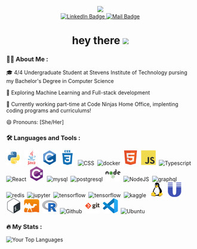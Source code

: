 <div id="header" align="center">
  <img src="https://media.giphy.com/media/RbtJJPft2P7rcpbBdb/giphy.gif" width="100"/>
<div id="badges">
  <a href="https://www.linkedin.com/in/lilli-nappi-727402262/">
    <img src="https://img.shields.io/badge/LinkedIn-blue?style=for-the-badge&logo=linkedin&logoColor=white" alt="LinkedIn Badge"/>
  </a>
    <a href="mailto:lnappi@stevens.edu">
    <img src="https://img.shields.io/badge/Email-red?style=for-the-badge&logo=gmail&logoColor=white" alt="Mail Badge"/>
  </a>
</div>
<h1>
  hey there
  <img src="https://media.giphy.com/media/hvRJCLFzcasrR4ia7z/giphy.gif" width="30px"/>
</h1>
</div>

### 👩‍💻 About Me :
 🎓 4/4 Undergraduate Student at Stevens Institute of Technology pursing my Bachelor's Degree in Computer Science

 :seedling: Exploring Machine Learning and Full-stack development

 💼 Currently working part-time at Code Ninjas Home Office, implenting coding programs and curriculums!

 
 😄 Pronouns: [She/Her]

### :hammer_and_wrench: Languages and Tools :
<div>
  <img src="https://github.com/devicons/devicon/blob/master/icons/python/python-original.svg" title="Python" alt="Python" width="40" height="40"/>&nbsp;</img>
  <img src="https://github.com/devicons/devicon/blob/master/icons/java/java-original-wordmark.svg" title="Java" alt="Java" width="40" height="40"/>&nbsp;</img>
  <img src="https://github.com/devicons/devicon/blob/master/icons/c/c-original.svg"  title="C" alt="C" width="40" height="40"/>&nbsp;</img>
  <img src="https://github.com/devicons/devicon/blob/master/icons/css3/css3-plain-wordmark.svg"  title="CSS3" alt="CSS" width="40" height="40"/>&nbsp;</img>
  <img src="https://devicon-website.vercel.app/api/tailwindcss/plain.svg" title="CSS3" alt="CSS" width="40" height="40"/>&nbsp;</img> 
  <img src="https://devicon-website.vercel.app/api/docker/original.svg" title="docker" alt="docker" width="40" height="40"/>&nbsp;</img>
  <img src="https://github.com/devicons/devicon/blob/master/icons/html5/html5-original.svg" title="HTML5" alt="HTML" width="40" height="40"/>&nbsp;</img>
  <img src="https://github.com/devicons/devicon/blob/master/icons/javascript/javascript-original.svg" title="JavaScript" alt="JavaScript" width="40" height="40"/>&nbsp;</img>
  <img src="https://devicon-website.vercel.app/api/typescript/original.svg" title="Typescript" alt="Typescript" width="40" height="40"/>&nbsp;</img>
  <img src="https://devicon-website.vercel.app/api/react/original-wordmark.svg" title="React" alt="React" width="40" height="40"/>&nbsp;</img>
  <img src="https://github.com/devicons/devicon/blob/master/icons/csharp/csharp-original.svg" title="Csharp" alt="Csharp" width="40" height="40"/>&nbsp;</img>
  <img src="https://devicon-website.vercel.app/api/mysql/original.svg" title="mysql" alt="mysql" width="40" height="40"/>&nbsp;</img>
  <img src="https://devicon-website.vercel.app/api/postgresql/original.svg" title="postgresql"  alt="postgresql" width="40" height="40"/>&nbsp;</img>
  <img src="https://github.com/devicons/devicon/blob/master/icons/nodejs/nodejs-original-wordmark.svg" title="NodeJS" alt="NodeJS" width="40" height="40"/>&nbsp;</img>
  <img src="https://devicon-website.vercel.app/api/mongodb/original.svg" title="NodeJS" alt="NodeJS" width="40" height="40"/>&nbsp;</img>
  <img src="https://devicon-website.vercel.app/api/graphql/plain.svg" title="graphql" alt="graphql" width="40" height="40"/>&nbsp;</img>
  <img src="https://devicon-website.vercel.app/api/redis/original.svg" title="redis" alt="redis" width="40" height="40"/>&nbsp;</img>
  <img src="https://devicon-website.vercel.app/api/jupyter/original-wordmark.svg" title="jupyter" alt="jupyter" width="40" height="40"/>&nbsp;</img>
  <img src="https://devicon-website.vercel.app/api/pandas/original.svg" title="tensorflow" alt="tensorflow" width="40" height="40"/>&nbsp;</img>
  <img src="https://devicon-website.vercel.app/api/tensorflow/original.svg" title="tensorflow" alt="tensorflow" width="40" height="40"/>&nbsp;</img>
  <img src="https://devicon-website.vercel.app/api/kaggle/original.svg" title="kaggle" alt="kaggle" width="40" height="40"/>&nbsp;</img>
  <img src="https://github.com/devicons/devicon/blob/master/icons/linux/linux-original.svg" title="Linux" alt="Linux" width="40" height="40"/>&nbsp;</img>
  <img src="https://github.com/devicons/devicon/blob/master/icons/unix/unix-original.svg" title="Unix" alt="Unix" width="40" height="40"/>&nbsp;</img>
  <img src="https://github.com/devicons/devicon/blob/master/icons/bash/bash-original.svg" title="Bash" alt="Bash" width="40" height="40"/>&nbsp;</img>
  <img src="https://github.com/devicons/devicon/blob/master/icons/ocaml/ocaml-original.svg" title="OCaml" alt="OCaml" width="40" height="40"/>&nbsp;</img>
  <img src="https://github.com/devicons/devicon/blob/master/icons/r/r-original.svg" title="R" alt="R" width="40" height="40"/>&nbsp;</img>
  <img src="https://devicon-website.vercel.app/api/github/original.svg?color=%23FFFFFF" title="Github" alt="Github" width="40" height="40"/>&nbsp;</img>
  <img src="https://github.com/devicons/devicon/blob/master/icons/git/git-original-wordmark.svg" title="Git" alt="Git" width="40" height="40"/>&nbsp;</img>
  <img src="https://github.com/devicons/devicon/blob/master/icons/vscode/vscode-original.svg" title="VSCode" alt="VSCode" width="40" height="40"/>&nbsp;</img>
  <img src="https://devicon-website.vercel.app/api/ubuntu/plain.svg" title="Ubuntu" alt="Ubuntu" width="40" height="40"/>&nbsp;</img>

</div>

### 🔥 My Stats :
![Your Top Languages](https://github-readme-stats.vercel.app/api/top-langs/?username=nappilil&layout=compact&theme=radical)
</div>
